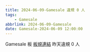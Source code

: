```yaml
---
title: 2024-06-09-Gamesale 違規 0 人
tags:
    - Gamesale
abbrlink: 2024-06-09-Gamesale
date: Gamesale-2024-06-09 12:00:00
---
```

Gamesale 板 [板規連結](https://www.ptt.cc/bbs/Gossiping/M.1637425085.A.07D.html)
昨天違規 0 人
